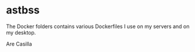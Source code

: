 # astbss

The Docker folders contains various Dockerfiles I use on my servers and on my desktop.


Are Casilla
